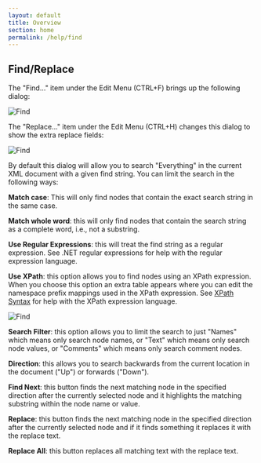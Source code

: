 ```yaml
---
layout: default
title: Overview
section: home
permalink: /help/find
---
```


## Find/Replace

The "Find..." item under the Edit Menu (CTRL+F) brings up the following dialog:

![Find](/XmlNotepad/assets/images/find.jpg)

The "Replace..." item under the Edit Menu (CTRL+H) changes this dialog to show the extra replace fields:

![Find](/XmlNotepad/assets/images/replace.jpg)

By default this dialog will allow you to search "Everything" in the current XML document with a given find string.  You can limit the search in the following ways:

**Match case**: This will only find nodes that contain the exact search string in the same case.

**Match whole word**: this will only find nodes that contain the search string as a complete word, i.e., not a substring.

**Use Regular Expressions**: this will treat the find string as a regular expression. See .NET regular expressions for help with the regular expression language.

**Use XPath**: this option allows you to find nodes using an XPath expression.  When you choose this option an extra table appears where you can edit the namespace prefix mappings used in the XPath expression. See [XPath Syntax](https://docs.microsoft.com/en-us/previous-versions/dotnet/netframework-4.0/ms256471(v=vs.100)?redirectedfrom=MSDN) for help with the XPath expression language.

![Find](/XmlNotepad/assets/images/findxpath.jpg)

**Search Filter**: this option allows you to limit the search to just "Names" which means only search node names, or "Text" which means only search node values, or "Comments" which means only search comment nodes.

**Direction**: this allows you to search backwards from the current location in the document ("Up") or forwards ("Down").

**Find Next**: this button finds the next matching node in the specified direction after the currently selected node and it highlights the matching substring within the node name or value.

**Replace**: this button finds the next matching node in the specified direction after the currently selected node and if it finds something it replaces it with the replace text.

**Replace All**: this button replaces all matching text with the replace text.